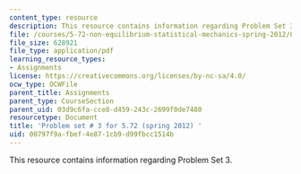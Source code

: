 ```yaml
---
content_type: resource
description: This resource contains information regarding Problem Set 3.
file: /courses/5-72-non-equilibrium-statistical-mechanics-spring-2012/00797f9afbef4e871cb9d99fbcc1514b_MIT5_72S12_PS3.pdf
file_size: 628921
file_type: application/pdf
learning_resource_types:
- Assignments
license: https://creativecommons.org/licenses/by-nc-sa/4.0/
ocw_type: OCWFile
parent_title: Assignments
parent_type: CourseSection
parent_uid: 03d9c6fa-cce8-d459-243c-2699f0de7480
resourcetype: Document
title: 'Problem set # 3 for 5.72 (spring 2012) '
uid: 00797f9a-fbef-4e87-1cb9-d99fbcc1514b
---
```

This resource contains information regarding Problem Set 3.